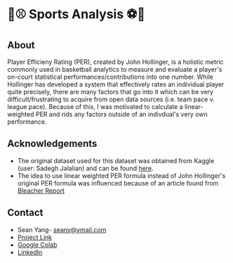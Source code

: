 # 🏀⚾ Sports Analysis ⚽🏈

## About
Player Efficieny Rating (PER), created by John Hollinger, is a holistic metric commonly used in basketball analytics to measure and evaluate a player's on-court statistical performances/contributions into one number. While Hollinger has developed a system that effectively rates an individual player quite precisely, there are many factors that go into it which can be very difficult/frustrating to acquire from open data sources (i.e. team pace v. league pace). Because of this, I was motivated to calculate a linear-weighted PER and rids any factors outside of an indivdual's very own performance. 

## Acknowledgements
* The original dataset used for this dataset was obtained from Kaggle (user: Sadegh Jalalian) and can be found [here](https://www.kaggle.com/datasets/sadeghjalalian/nba-player-stats-19982022). 
* The idea to use linear weighted PER formula instead of John Hollinger's original PER formula was influenced because of an article found from [Bleacher Report](https://bleacherreport.com/articles/113144-cracking-the-code-how-to-calculate-hollingers-per-without-all-the-mess)

## Contact
* Sean Yang- seany@ymail.com
* [Project Link](https://github.com/se-an-alytics/nba_2021-2022_PER_Project/blob/main/2021_2022_NBA_Linear_Weighted_PER.ipynb)
* [Google Colab](https://colab.research.google.com/drive/1so6udA_-uodffWxFLChYfKc2SZVlFj_C?usp=sharing)
* [LinkedIn](https://www.linkedin.com/in/sean-h-yang/)
